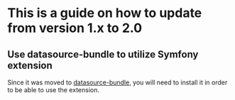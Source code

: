 # This is a guide on how to update from version 1.x to 2.0

## Use datasource-bundle to utilize Symfony extension

Since it was moved to [datasource-bundle](https://github.com/fsi-open/datasource-bundle),
you will need to install it in order to be able to use the extension.

